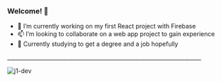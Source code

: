 ### Welcome! 👋

<ul>
  <li>🔭 I’m currently working on my first React project with Firebase</li>
  <li>📫 I’m looking to collaborate on a web app project to gain experience</li>
  <li>🤔 Currently studying to get a degree and a job hopefully</li>

  
</ul>
<p>______________________________________________________________________</p>
<p align="left" > <img src="https://github-readme-stats.vercel.app/api?username=j1-dev&show_icons=true&theme=dark" alt="j1-dev" />

<!--
**j1-dev/j1-dev** is a ✨ _special_ ✨ repository because its `README.md` (this file) appears on your GitHub profile.

Here are some ideas to get you started:

- 🔭 I’m currently working on ...
- 🌱 I’m currently learning ...
- 👯 I’m looking to collaborate on ...
- 🤔 I’m looking for help with ...
- 💬 Ask me about ...
- 📫 How to reach me: ...
- 😄 Pronouns: ...
- ⚡ Fun fact: ...
-->
